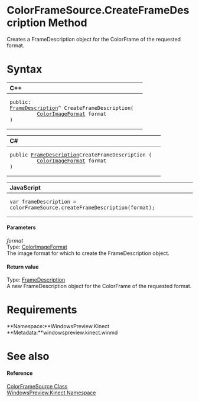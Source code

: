 ColorFrameSource.CreateFrameDescription Method  
==============================================  

Creates a FrameDescription object for the ColorFrame of the requested format. <span id="syntaxSection"></span>

Syntax  
======  

<table>
<colgroup>
<col width="100%" />
</colgroup>
<thead>
<tr class="header">
<th align="left">C++</th>
</tr>
</thead>
<tbody>
<tr class="odd">
<td align="left"><pre><code>public:  
<a href="../../FrameDescription_Class.md">FrameDescription</a>^ CreateFrameDescription(  
         <a href="../../ColorImageFormat_Enumeration.md">ColorImageFormat</a> format  
)</code></pre></td>
</tr>
</tbody>
</table>

<table>
<colgroup>
<col width="100%" />
</colgroup>
<thead>
<tr class="header">
<th align="left">C#</th>
</tr>
</thead>
<tbody>
<tr class="odd">
<td align="left"><pre><code>public <a href="../../FrameDescription_Class.md">FrameDescription</a>CreateFrameDescription (  
         <a href="../../ColorImageFormat_Enumeration.md">ColorImageFormat</a> format  
)</code></pre></td>
</tr>
</tbody>
</table>

<table>
<colgroup>
<col width="100%" />
</colgroup>
<thead>
<tr class="header">
<th align="left">JavaScript</th>
</tr>
</thead>
<tbody>
<tr class="odd">
<td align="left"><pre><code>var frameDescription = colorFrameSource.createFrameDescription(format);</code></pre></td>
</tr>
</tbody>
</table>

<span id="ID4EJ"></span>
#### Parameters  

*format*    
Type: [ColorImageFormat](../../ColorImageFormat_Enumeration.md)  
 The image format for which to create the FrameDescription object.  

<span id="ID4ES"></span>
#### Return value  

Type: [FrameDescription](../../FrameDescription_Class.md)  
 A new FrameDescription object for the ColorFrame of the requested format.  

<span id="requirements"></span>

Requirements  
============  

**Namespace:**WindowsPreview.Kinect  
**Metadata:**windowspreview.kinect.winmd  

<span id="ID4EJB"></span>

See also  
========  

<span id="ID4ELB"></span>
#### Reference  

[ColorFrameSource Class](../../ColorFrameSource_Class.md)  
 [WindowsPreview.Kinect Namespace](../../../Kinect.md)  



<!--Please do not edit the data in the comment block below.-->
<!--
TOCTitle : CreateFrameDescription Method
RLTitle : ColorFrameSource.CreateFrameDescription Method
KeywordK : CreateFrameDescription method
KeywordK : ColorFrameSource.CreateFrameDescription method
KeywordF : WindowsPreview.Kinect.ColorFrameSource.CreateFrameDescription
KeywordF : ColorFrameSource.CreateFrameDescription
KeywordF : CreateFrameDescription
KeywordF : WindowsPreview.Kinect.ColorFrameSource.CreateFrameDescription(WindowsPreview.Kinect.ColorImageFormat)
KeywordA : M:WindowsPreview.Kinect.ColorFrameSource.CreateFrameDescription(WindowsPreview.Kinect.ColorImageFormat)
AssetID : M:WindowsPreview.Kinect.ColorFrameSource.CreateFrameDescription(WindowsPreview.Kinect.ColorImageFormat)
Locale : en-us
CommunityContent : 1
APIType : Managed
APILocation : windowspreview.kinect.winmd
APIName : WindowsPreview.Kinect.ColorFrameSource.CreateFrameDescription
TargetOS : Windows
TopicType : kbSyntax
DevLang : VB
DevLang : CSharp
DevLang : JavaScript
DevLang : C++
DocSet : K4Wv2
ProjType : K4Wv2Proj
Technology : Kinect for Windows
Product : Kinect for Windows SDK v2
productversion : 20
-->
